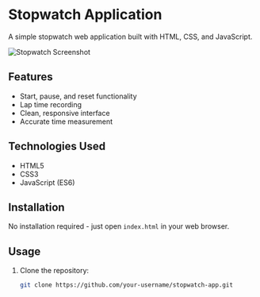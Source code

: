 # Stopwatch Application

A simple stopwatch web application built with HTML, CSS, and JavaScript.

![Stopwatch Screenshot](./screenshot.png) <!-- Add a screenshot if available -->

## Features
- Start, pause, and reset functionality
- Lap time recording
- Clean, responsive interface
- Accurate time measurement

## Technologies Used
- HTML5
- CSS3
- JavaScript (ES6)

## Installation
No installation required - just open `index.html` in your web browser.

## Usage
1. Clone the repository:
   ```bash
   git clone https://github.com/your-username/stopwatch-app.git
